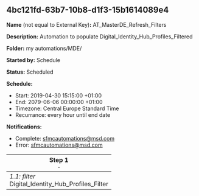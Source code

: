 ## 4bc121fd-63b7-10b8-d1f3-15b1614089e4

**Name** (not equal to External Key)**:** AT_MasterDE_Refresh_Filters

**Description:** Automation to populate Digital_Identity_Hub_Profiles_Filtered

**Folder:** my automations/MDE/

**Started by:** Schedule

**Status:** Scheduled

**Schedule:**

* Start: 2019-04-30 15:15:00 +01:00
* End: 2079-06-06 00:00:00 +01:00
* Timezone: Central Europe Standard Time
* Recurrance: every hour until end date

**Notifications:**

* Complete: sfmcautomations@msd.com
* Error: sfmcautomations@msd.com

| Step 1<br>_<small>-</small>_ |
| --- |
| _1.1: filter_<br>Digital_Identity_Hub_Profiles_Filter |
